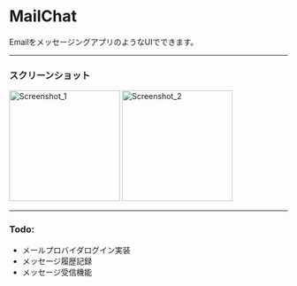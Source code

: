 # MailChat

EmailをメッセージングアプリのようなUIでできます。

---
### スクリーンショット
<img src="https://github.com/user-attachments/assets/4655ddbd-1e58-45d2-be61-2a1288f38c75" alt="Screenshot_1" width="200"/>
<img src="https://github.com/user-attachments/assets/f4aefabe-7cfb-4bfd-83dd-b9da598bd6c7" alt="Screenshot_2" width="200"/>

---
### Todo:
- メールプロバイダログイン実装
- メッセージ履歴記録
- メッセージ受信機能